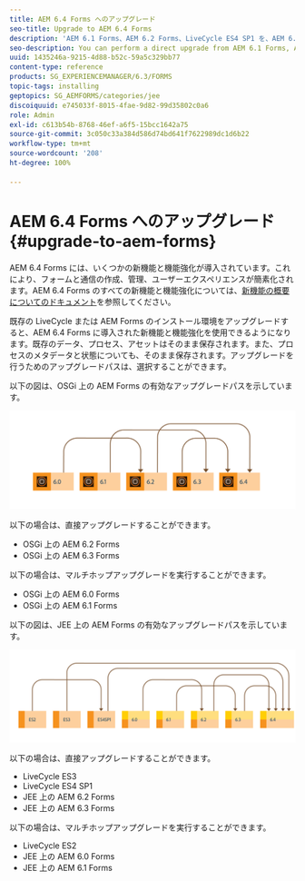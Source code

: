 ```yaml
---
title: AEM 6.4 Forms へのアップグレード
seo-title: Upgrade to AEM 6.4 Forms
description: 'AEM 6.1 Forms、AEM 6.2 Forms、LiveCycle ES4 SP1 を、AEM 6.3 Forms に直接アップグレードすることができます。 '
seo-description: You can perform a direct upgrade from AEM 6.1 Forms, AEM 6.2 Forms, and LiveCycle ES4 SP1 to AEM 6.3 Forms.
uuid: 1435246a-9215-4d88-b52c-59a5c329bb77
content-type: reference
products: SG_EXPERIENCEMANAGER/6.3/FORMS
topic-tags: installing
geptopics: SG_AEMFORMS/categories/jee
discoiquuid: e745033f-8015-4fae-9d82-99d35802c0a6
role: Admin
exl-id: c613b54b-8768-46ef-a6f5-15bcc1642a75
source-git-commit: 3c050c33a384d586d74bd641f7622989dc1d6b22
workflow-type: tm+mt
source-wordcount: '208'
ht-degree: 100%

---
```


# AEM 6.4 Forms へのアップグレード{#upgrade-to-aem-forms}

AEM 6.4 Forms には、いくつかの新機能と機能強化が導入されています。これにより、フォームと通信の作成、管理、ユーザーエクスペリエンスが簡素化されます。AEM 6.4 Forms のすべての新機能と機能強化については、[新機能の概要についてのドキュメント](/help/forms/using/whats-new.md)を参照してください。

既存の LiveCycle または AEM Forms のインストール環境をアップグレードすると、AEM 6.4 Forms に導入された新機能と機能強化を使用できるようになります。既存のデータ、プロセス、アセットはそのまま保存されます。また、プロセスのメタデータと状態についても、そのまま保存されます。アップグレードを行うためのアップグレードパスは、選択することができます。

以下の図は、OSGi 上の AEM Forms の有効なアップグレードパスを示しています。

![](do-not-localize/osgi-upgrade.png)

以下の場合は、直接アップグレードすることができます。

* OSGi 上の AEM 6.2 Forms
* OSGi 上の AEM 6.3 Forms

以下の場合は、マルチホップアップグレードを実行することができます。

* OSGi 上の AEM 6.0 Forms
* OSGi 上の AEM 6.1 Forms

以下の図は、JEE 上の AEM Forms の有効なアップグレードパスを示しています。

![](do-not-localize/jee-upgrade-6-4.png)

以下の場合は、直接アップグレードすることができます。

* LiveCycle ES3
* LiveCycle ES4 SP1
* JEE 上の AEM 6.2 Forms
* JEE 上の AEM 6.3 Forms

以下の場合は、マルチホップアップグレードを実行することができます。

* LiveCycle ES2
* JEE 上の AEM 6.0 Forms
* JEE 上の AEM 6.1 Forms
